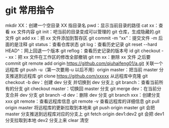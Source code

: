 # git 常用指令

mkdir XX：创建一个空目录 XX 指目录名
pwd：显示当前目录的路径
cat xx：查看 xx 文件内容
git init：吧当前的目录变成可以管理的 git 仓库，生成隐藏的.git 文件
git add xx：把 xx 文件添加到暂存区
git commit -m “xx”：提交文件 -m 后面的是注释
git status：查看仓库状态
git log：查看历史记录
git reset --hard HEAD^：网上回退一个版本
git reflog：查看历史记录的版本号 id
git checkout -- xx：把 xx 文件在工作区的修改全部撤销
git rm xx：删除 xx 文件 之后要 commit
git remote add origin https://github.com/qiuhaifeng01/a.git 关联一个远程库
git push -u（第一次要用-u 以后不用）origin master：把当前 master 分支推送到远程库
git clone https://github.com/xxxxx 从远程库中克隆
git checkout -b dev：创建 dev 分支 并切换到 dev 分支上
git branch：查看当前所有的分支
git checkout master：切换回 master 分支
git merge dev：在当前分支合并 dev 分支
git branch -d dev：删除 dev 分支
git branch xxx：创建分支 xxx
git remote：查看远程库信息
git remote -v 查看远程库的详细信息
git pull origin master 将远程库的更新拉取到本地来
git push origin master git 会把 master 分支推送到远程库对应的分支上
git fetch origin dev1:dev2 git 会把 dev1 分支拉取到本地 dev2 分支上来
clear 清空
